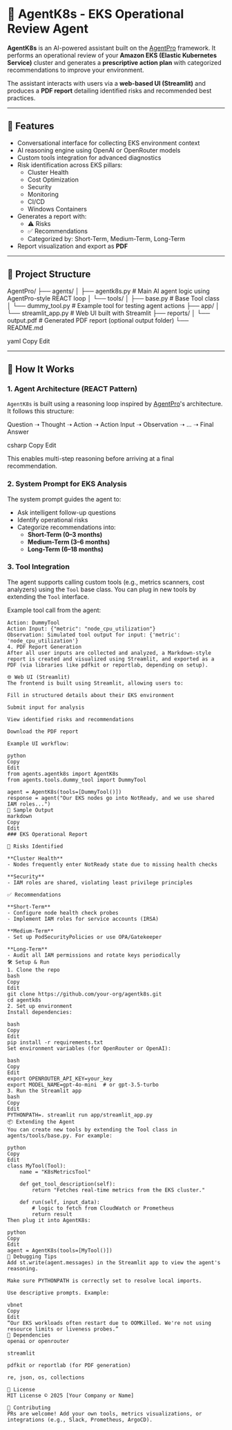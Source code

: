 # 🧠 AgentK8s - EKS Operational Review Agent

**AgentK8s** is an AI-powered assistant built on the [AgentPro](https://github.com/traversaal/agentpro) framework. It performs an operational review of your **Amazon EKS (Elastic Kubernetes Service)** cluster and generates a **prescriptive action plan** with categorized recommendations to improve your environment.

The assistant interacts with users via a **web-based UI (Streamlit)** and produces a **PDF report** detailing identified risks and recommended best practices.

---

## 🚀 Features

- Conversational interface for collecting EKS environment context
- AI reasoning engine using OpenAI or OpenRouter models
- Custom tools integration for advanced diagnostics
- Risk identification across EKS pillars:
  - Cluster Health
  - Cost Optimization
  - Security
  - Monitoring
  - CI/CD
  - Windows Containers
- Generates a report with:
  - ⚠️ Risks
  - ✅ Recommendations
  - Categorized by: Short-Term, Medium-Term, Long-Term
- Report visualization and export as **PDF**

---

## 📁 Project Structure

AgentPro/ ├── agents/ │ ├── agentk8s.py # Main AI agent logic using AgentPro-style REACT loop │ └── tools/ │ ├── base.py # Base Tool class │ └── dummy_tool.py # Example tool for testing agent actions ├── app/ │ └── streamlit_app.py # Web UI built with Streamlit ├── reports/ │ └── output.pdf # Generated PDF report (optional output folder) └── README.md

yaml
Copy
Edit

---

## 🧠 How It Works

### 1. Agent Architecture (REACT Pattern)
`AgentK8s` is built using a reasoning loop inspired by [AgentPro](https://github.com/traversaal/agentpro)'s architecture. It follows this structure:

Question ➝ Thought ➝ Action ➝ Action Input ➝ Observation ➝ ... ➝ Final Answer

csharp
Copy
Edit

This enables multi-step reasoning before arriving at a final recommendation.

### 2. System Prompt for EKS Analysis
The system prompt guides the agent to:
- Ask intelligent follow-up questions
- Identify operational risks
- Categorize recommendations into:
  - **Short-Term (0–3 months)**
  - **Medium-Term (3–6 months)**
  - **Long-Term (6–18 months)**

### 3. Tool Integration
The agent supports calling custom tools (e.g., metrics scanners, cost analyzers) using the `Tool` base class. You can plug in new tools by extending the `Tool` interface.

Example tool call from the agent:

```text
Action: DummyTool
Action Input: {"metric": "node_cpu_utilization"}
Observation: Simulated tool output for input: {'metric': 'node_cpu_utilization'}
4. PDF Report Generation
After all user inputs are collected and analyzed, a Markdown-style report is created and visualized using Streamlit, and exported as a PDF (via libraries like pdfkit or reportlab, depending on setup).

🌐 Web UI (Streamlit)
The frontend is built using Streamlit, allowing users to:

Fill in structured details about their EKS environment

Submit input for analysis

View identified risks and recommendations

Download the PDF report

Example UI workflow:

python
Copy
Edit
from agents.agentk8s import AgentK8s
from agents.tools.dummy_tool import DummyTool

agent = AgentK8s(tools=[DummyTool()])
response = agent("Our EKS nodes go into NotReady, and we use shared IAM roles...")
📄 Sample Output
markdown
Copy
Edit
### EKS Operational Report

🚨 Risks Identified

**Cluster Health**
- Nodes frequently enter NotReady state due to missing health checks

**Security**
- IAM roles are shared, violating least privilege principles

✅ Recommendations

**Short-Term**
- Configure node health check probes
- Implement IAM roles for service accounts (IRSA)

**Medium-Term**
- Set up PodSecurityPolicies or use OPA/Gatekeeper

**Long-Term**
- Audit all IAM permissions and rotate keys periodically
🛠️ Setup & Run
1. Clone the repo
bash
Copy
Edit
git clone https://github.com/your-org/agentk8s.git
cd agentk8s
2. Set up environment
Install dependencies:

bash
Copy
Edit
pip install -r requirements.txt
Set environment variables (for OpenRouter or OpenAI):

bash
Copy
Edit
export OPENROUTER_API_KEY=your_key
export MODEL_NAME=gpt-4o-mini  # or gpt-3.5-turbo
3. Run the Streamlit app
bash
Copy
Edit
PYTHONPATH=. streamlit run app/streamlit_app.py
📦 Extending the Agent
You can create new tools by extending the Tool class in agents/tools/base.py. For example:

python
Copy
Edit
class MyTool(Tool):
    name = "K8sMetricsTool"

    def get_tool_description(self):
        return "Fetches real-time metrics from the EKS cluster."

    def run(self, input_data):
        # logic to fetch from CloudWatch or Prometheus
        return result
Then plug it into AgentK8s:

python
Copy
Edit
agent = AgentK8s(tools=[MyTool()])
🧪 Debugging Tips
Add st.write(agent.messages) in the Streamlit app to view the agent's reasoning.

Make sure PYTHONPATH is correctly set to resolve local imports.

Use descriptive prompts. Example:

vbnet
Copy
Edit
“Our EKS workloads often restart due to OOMKilled. We're not using resource limits or liveness probes.”
🧩 Dependencies
openai or openrouter

streamlit

pdfkit or reportlab (for PDF generation)

re, json, os, collections

📝 License
MIT License © 2025 [Your Company or Name]

🤝 Contributing
PRs are welcome! Add your own tools, metrics visualizations, or integrations (e.g., Slack, Prometheus, ArgoCD).

